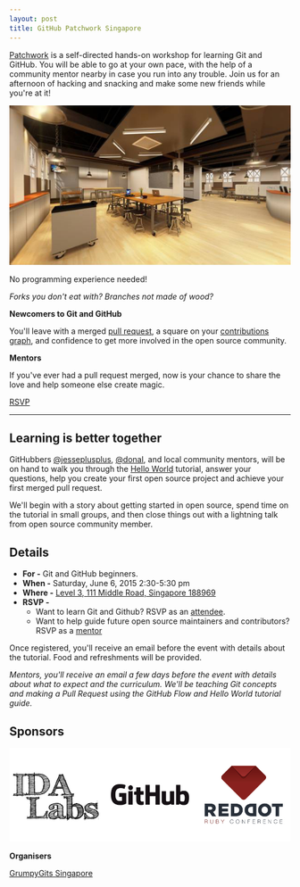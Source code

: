 ```yaml
---
layout: post
title: GitHub Patchwork Singapore
---
```


[Patchwork](https://patchwork.github.io/) is a self-directed hands-on workshop for learning Git and GitHub. You will be able to go at your own pace, with the help of a community mentor nearby in case you run into any trouble. Join us for an afternoon of hacking and snacking and make some new friends while you're at it!

![IDA Labs](/images/2015-06-06-github-patchwork-singapore/ida-labs-venue.jpg)

No programming experience needed! 

*Forks you don't eat with? Branches not made of wood?*

**Newcomers to Git and GitHub** 

You'll leave with a merged [pull request](https://help.github.com/articles/using-pull-requests/), a square on your [contributions graph](https://help.github.com/articles/viewing-contributions), and confidence to get more involved in the open source community.

**Mentors** 

If you've ever had a pull request merged, now is your chance to share the love and help someone else create magic.

<a class="btn btn-primary" href="https://ti.to/github-events/patchwork-singapore">RSVP</a>

---

## Learning is better together

GitHubbers [@jesseplusplus](https://github.com/jesseplusplus), [@donal](https://github.com/donal), and local community mentors, will be on hand to walk you through the [Hello World](https://guides.github.com/activities/hello-world/) tutorial, answer your questions, help you create your first open source project and achieve your first merged pull request.

We'll begin with a story about getting started in open source, spend time on the tutorial in small groups, and then close things out with a lightning talk from open source community member.

## Details

- **For -** Git and GitHub beginners.
- **When -** Saturday, June 6, 2015 2:30-5:30 pm
- **Where -** [Level 3, 111 Middle Road, Singapore 188969](https://www.google.com.sg/maps/place/National+Design+Centre/@1.298824,103.853511,15z/)
- **RSVP -**
  - Want to learn Git and Github? RSVP as an [attendee](https://ti.to/github-events/patchwork-singapore).
  - Want to help guide future open source maintainers and contributors? RSVP as a [mentor](https://ti.to/github-events/patchwork-singapore)

Once registered, you'll receive an email before the event with details about the tutorial. Food and refreshments will be provided.

*Mentors, you'll receive an email a few days before the event with details about what to expect and the curriculum. We'll be teaching Git concepts and making a Pull Request using the GitHub Flow and Hello World tutorial guide.*

## Sponsors

![Sponsors](/images/2015-06-06-github-patchwork-singapore/sponsors.jpg)

**Organisers**

[GrumpyGits Singapore](https://grumpygits.github.io)
